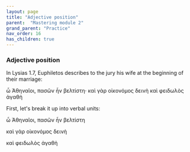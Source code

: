 ```yaml
---
layout: page
title: "Adjective position"
parent:  "Mastering module 2"
grand_parent: "Practice"
nav_order: 16
has_children: true
---
```


### Adjective position


In Lysias 1.7, Euphiletos describes to the jury his wife at the beginning of their marriage:

ὦ Ἀθηναῖοι, πασῶν ἦν βελτίστη· καὶ γὰρ οἰκονόμος δεινὴ καὶ φειδωλὸς ἀγαθὴ

First, let's break it up into verbal units:


ὦ Ἀθηναῖοι, πασῶν ἦν βελτίστη

καὶ γὰρ οἰκονόμος δεινὴ 

καὶ φειδωλὸς ἀγαθὴ